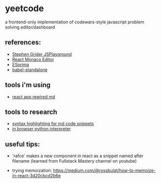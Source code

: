 # yeetcode

a frontend-only implementation of codewars-style javascript problem solving editor/dashboard

## references:

- [Stephen Grider JSPlayground](https://github.com/StephenGrider/JSPlaygrounds)
- [React Monaco Editor](https://github.com/react-monaco-editor/react-monaco-editor)
- [ESprima](https://esprima.org/)
- [babel-standalone](https://github.com/babel/babel/tree/master/packages/babel-standalone)

## tools i'm using

- [react app rewired md](https://hmsk.github.io/frontmatter-markdown-loader/)

## tools to research

- [syntax highlighting for md code snippets](https://github.com/markdown-it/markdown-it)
- [in browser python interpreter](https://skulpt.org/using.html)

## useful tips:

- 'rafce' makes a new component in react as a snippet named after filename (learned from Fullstack Mastery channel on youtube)

- trying memoization: https://medium.com/@rossbulat/how-to-memoize-in-react-3d20cbcd2b6e

